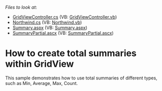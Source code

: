 <!-- default file list -->
*Files to look at*:

* [GridViewController.cs](./CS/GridView.Summary/Controllers/GridViewController.cs) (VB: [GridViewController.vb](./VB/GridView.Summary/Controllers/GridViewController.vb))
* [Northwind.cs](./CS/GridView.Summary/Models/Northwind.cs) (VB: [Northwind.vb](./VB/GridView.Summary/Models/Northwind.vb))
* [Summary.aspx](./CS/GridView.Summary/Views/GridView/Summary.aspx) (VB: [Summary.aspx](./VB/GridView.Summary/Views/GridView/Summary.aspx))
* [SummaryPartial.ascx](./CS/GridView.Summary/Views/GridView/SummaryPartial.ascx) (VB: [SummaryPartial.ascx](./VB/GridView.Summary/Views/GridView/SummaryPartial.ascx))
<!-- default file list end -->
# How to create total summaries within GridView


<p>This sample demonstrates how to use total summaries of different types, such as Min, Average, Max, Count.</p>

<br/>


